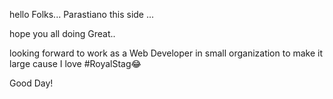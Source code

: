 hello Folks... Parastiano this side ...

hope you all doing Great..

looking forward to work as a Web Developer in small organization to make it large cause I love #RoyalStag😂

Good Day! 
